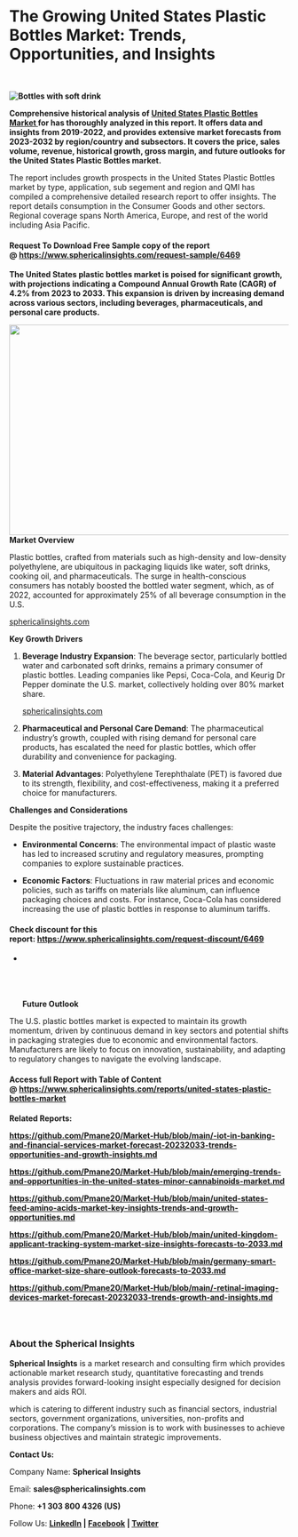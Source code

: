 <h1 class="entry-title">The Growing United States Plastic Bottles Market: Trends, Opportunities, and Insights</h1>
<div class="entry-meta">&nbsp;</div>
<div class="entry-meta">
<p><strong><img src="https://img.freepik.com/free-photo/bottles-with-soft-drink_1339-1839.jpg" alt="Bottles with soft drink" /></strong></p>
<p><strong>Comprehensive historical analysis of&nbsp;<a href="https://www.sphericalinsights.com/reports/united-states-plastic-bottles-market" target="_blank" rel="noopener">United States Plastic Bottles Market&nbsp;</a>for has thoroughly analyzed in this report. It offers data and insights from 2019-2022, and provides extensive market forecasts from 2023-2032 by region/country and subsectors. It covers the price, sales volume, revenue, historical growth, gross margin, and future outlooks for the United States Plastic Bottles market.</strong></p>
<p>The report includes growth prospects in the&nbsp;United States Plastic Bottles market by type, application, sub segement and region and QMI has compiled a comprehensive detailed research report to offer insights. The report details consumption in the Consumer Goods and other sectors. Regional coverage spans North America, Europe, and rest of the world including Asia Pacific.</p>
<h4>Request To Download Free Sample copy of the report @&nbsp;<a href="https://www.sphericalinsights.com/request-sample/6469" target="_blank" rel="noopener">https://www.sphericalinsights.com/request-sample/6469</a></h4>
<p><strong>The United States plastic bottles market is poised for significant growth, with projections indicating a Compound Annual Growth Rate (CAGR) of 4.2% from 2023 to 2033. This expansion is driven by increasing demand across various sectors, including beverages, pharmaceuticals, and personal care products.</strong></p>
<div class="relative inline-flex items-center"><span class="truncate"><img src="https://www.sphericalinsights.com/images/rd/united-states-plastic-bottles-market.png" alt="" width="650" height="379" /></span></div>
<div class="relative inline-flex items-center"><strong data-start="342" data-end="361">Market Overview</strong></div>
<p data-start="363" data-end="764">Plastic bottles, crafted from materials such as high-density and low-density polyethylene, are ubiquitous in packaging liquids like water, soft drinks, cooking oil, and pharmaceuticals. The surge in health-conscious consumers has notably boosted the bottled water segment, which, as of 2022, accounted for approximately 25% of all beverage consumption in the U.S.</p>
<div class="relative inline-flex items-center"><a class="ml-1 inline-flex h-[22px] items-center rounded-xl bg-[#f4f4f4] px-2 text-[0.5em] font-medium text-token-text-secondary dark:bg-token-main-surface-secondary !text-token-text-secondary uppercase hover:bg-token-text-primary hover:!text-token-main-surface-secondary dark:hover:bg-token-text-primary group" href="https://www.sphericalinsights.com/reports/united-states-plastic-bottles-market?utm_source=chatgpt.com" target="_blank" rel="noopener"><span class="truncate">sphericalinsights.com</span></a></div>
<p data-start="766" data-end="788"><strong data-start="766" data-end="788">Key Growth Drivers</strong></p>
<ol data-start="790" data-end="1537">
<li data-start="790" data-end="1118">
<p data-start="793" data-end="1118"><strong data-start="793" data-end="824">Beverage Industry Expansion</strong>: The beverage sector, particularly bottled water and carbonated soft drinks, remains a primary consumer of plastic bottles. Leading companies like Pepsi, Coca-Cola, and Keurig Dr Pepper dominate the U.S. market, collectively holding over 80% market share.</p>
<div class="relative inline-flex items-center"><a class="ml-1 inline-flex h-[22px] items-center rounded-xl bg-[#f4f4f4] px-2 text-[0.5em] font-medium text-token-text-secondary dark:bg-token-main-surface-secondary !text-token-text-secondary uppercase hover:bg-token-text-primary hover:!text-token-main-surface-secondary dark:hover:bg-token-text-primary group" href="https://www.sphericalinsights.com/reports/united-states-plastic-bottles-market?utm_source=chatgpt.com" target="_blank" rel="noopener"><span class="truncate">sphericalinsights.com</span></a></div>
</li>
<li data-start="1120" data-end="1358">
<p data-start="1123" data-end="1358"><strong data-start="1123" data-end="1166">Pharmaceutical and Personal Care Demand</strong>: The pharmaceutical industry&rsquo;s growth, coupled with rising demand for personal care products, has escalated the need for plastic bottles, which offer durability and convenience for packaging.</p>
</li>
<li data-start="1360" data-end="1537">
<p data-start="1363" data-end="1537"><strong data-start="1363" data-end="1386">Material Advantages</strong>: Polyethylene Terephthalate (PET) is favored due to its strength, flexibility, and cost-effectiveness, making it a preferred choice for manufacturers.</p>
</li>
</ol>
<p data-start="1539" data-end="1572"><strong data-start="1539" data-end="1572">Challenges and Considerations</strong></p>
<p data-start="1574" data-end="1637">Despite the positive trajectory, the industry faces challenges:</p>
<ul data-start="1639" data-end="2138">
<li data-start="1639" data-end="1819">
<p data-start="1641" data-end="1819"><strong data-start="1641" data-end="1667">Environmental Concerns</strong>: The environmental impact of plastic waste has led to increased scrutiny and regulatory measures, prompting companies to explore sustainable practices.</p>
</li>
<li data-start="1821" data-end="2138">
<p data-start="1823" data-end="2138"><strong data-start="1823" data-end="1843">Economic Factors</strong>: Fluctuations in raw material prices and economic policies, such as tariffs on materials like aluminum, can influence packaging choices and costs. For instance, Coca-Cola has considered increasing the use of plastic bottles in response to aluminum tariffs.</p>
</li>
</ul>
<h4>Check discount for this report:&nbsp;<a href="https://www.sphericalinsights.com/request-discount/6469" target="_blank" rel="noopener">https://www.sphericalinsights.com/request-discount/6469</a></h4>
<ul data-start="1639" data-end="2138">
<li data-start="1821" data-end="2138">
<p data-start="1823" data-end="2138">&nbsp;</p>
<div class="relative inline-flex items-center">&nbsp;</div>
<div class="relative inline-flex items-center">&nbsp;</div>
<div class="relative inline-flex items-center">&nbsp;</div>
<div class="relative inline-flex items-center"><strong data-start="2140" data-end="2158">Future Outlook</strong></div>
</li>
</ul>
<p data-start="2160" data-end="2503">The U.S. plastic bottles market is expected to maintain its growth momentum, driven by continuous demand in key sectors and potential shifts in packaging strategies due to economic and environmental factors. Manufacturers are likely to focus on innovation, sustainability, and adapting to regulatory changes to navigate the evolving landscape.</p>
<h4>Access full Report with Table of Content @&nbsp;<a href="https://www.sphericalinsights.com/reports/united-states-plastic-bottles-market" target="_blank" rel="noopener">https://www.sphericalinsights.com/reports/united-states-plastic-bottles-market</a></h4>
<p data-start="2160" data-end="2503"><strong>Related Reports:</strong></p>
<p data-start="2160" data-end="2503"><strong><a href="https://github.com/Pmane20/Market-Hub/blob/main/global-iot-in-banking-and-financial-services-market-forecast-20232033-trends-opportunities-and-growth-insights.md">https://github.com/Pmane20/Market-Hub/blob/main/-iot-in-banking-and-financial-services-market-forecast-20232033-trends-opportunities-and-growth-insights.md</a></strong></p>
<p data-start="2160" data-end="2503"><strong><a href="https://github.com/Pmane20/Market-Hub/blob/main/emerging-trends-and-opportunities-in-the-united-states-minor-cannabinoids-market.md">https://github.com/Pmane20/Market-Hub/blob/main/emerging-trends-and-opportunities-in-the-united-states-minor-cannabinoids-market.md</a></strong></p>
<p data-start="2160" data-end="2503"><strong><a href="https://github.com/Pmane20/Market-Hub/blob/main/united-states-feed-amino-acids-market-key-insights-trends-and-growth-opportunities.md">https://github.com/Pmane20/Market-Hub/blob/main/united-states-feed-amino-acids-market-key-insights-trends-and-growth-opportunities.md</a></strong></p>
<p data-start="2160" data-end="2503"><strong><a href="https://github.com/Pmane20/Market-Hub/blob/main/united-kingdom-applicant-tracking-system-market-size-insights-forecasts-to-2033.md">https://github.com/Pmane20/Market-Hub/blob/main/united-kingdom-applicant-tracking-system-market-size-insights-forecasts-to-2033.md</a></strong></p>
<p data-start="2160" data-end="2503"><strong><a href="https://github.com/Pmane20/Market-Hub/blob/main/germany-smart-office-market-size-share-outlook-forecasts-to-2033.md">https://github.com/Pmane20/Market-Hub/blob/main/germany-smart-office-market-size-share-outlook-forecasts-to-2033.md</a></strong></p>
<p data-start="2160" data-end="2503"><strong><a href="https://github.com/Pmane20/Market-Hub/blob/main/global-retinal-imaging-devices-market-forecast-20232033-trends-growth-and-insights.md">https://github.com/Pmane20/Market-Hub/blob/main/-retinal-imaging-devices-market-forecast-20232033-trends-growth-and-insights.md</a>&nbsp;</strong></p>
<h3>&nbsp;</h3>
<h3><strong>About the Spherical Insights</strong></h3>
<p><strong>Spherical Insights</strong>&nbsp;is a market research and consulting firm which provides actionable market research study, quantitative forecasting and trends analysis provides forward-looking insight especially designed for decision makers and aids ROI.</p>
<p>which is catering to different industry such as financial sectors, industrial sectors, government organizations, universities, non-profits and corporations. The company&rsquo;s mission is to work with businesses to achieve business objectives and maintain strategic improvements.</p>
<p><strong>Contact Us:</strong></p>
<p>Company Name:&nbsp;<strong>Spherical Insights</strong></p>
<p>Email:&nbsp;<strong>sales@sphericalinsights.com</strong></p>
<p>Phone:&nbsp;<strong>+1 303 800 4326 (US)</strong></p>
<p>Follow Us:&nbsp;<strong><a href="https://www.linkedin.com/company/spherical-insight/"><u>LinkedIn</u></a>&nbsp;|&nbsp;<a href="https://www.facebook.com/sphericalinsights22"><u>Facebook</u></a>&nbsp;|&nbsp;<a href="https://twitter.com/SInsights_US"><u>Twitter</u></a></strong></p>
</div>
